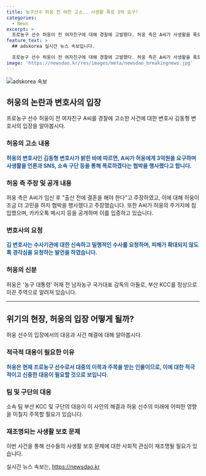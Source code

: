 ```yaml
---
title: 농구선수 허웅 전 여친 고소.. 사생활 폭로 3억 요구!
categories:
  - News
excerpt: >
  프로농구 선수 허웅이 전 여자친구에 대해 경찰에 고발했다. 허웅 측은 A씨가 사생활을 폭로하겠다며 3억원을 요구했고, 임신과 결혼 문제로 갈등이 생겼다고 주장했다. 또한 A씨에 대한 혐의 외에도 A씨의 지인 B씨에 대한 수사를 요청했다. 허웅은 공갈 협박을 당하고 있다며 신속하고 밀행적인 수사를 요청했다. #허웅 #농구 #여자친구 #협박
feature_text: >
  ## adskorea 실시간 뉴스 속보입니다.

  프로농구 선수 허웅이 전 여자친구에 대해 경찰에 고발했다. 허웅 측은 A씨가 사생활을 폭로하겠다며 3억원을 요구했고, 임신과 결혼 문제로 갈등이 생겼다고 주장했다. 또한 A씨에 대한 혐의 외에도 A씨의 지인 B씨에 대한 수사를 요청했다. 허웅은 공갈 협박을 당하고 있다며 신속하고 밀행적인 수사를 요청했다. #허웅 #농구 #여자친구 #협박
image: 'https://newsdao.kr/res/images/meta/newsdao_breakingnews.jpg'
---
```


<p><img src="https://newsdao.kr/res/images/meta/newsdao_breakingnews.jpg" alt="adskorea 속보" /></p>

<h2 data-ke-size="size26">허웅의 논란과 변호사의 입장</h2>

<p data-ke-size="size16">프로농구 선수 허웅이 전 여자친구 A씨를 경찰에 고소한 사건에 대한 변호사 김동형 변호사의 입장을 알아봅시다.</p>

<h3>허웅의 고소 내용</h3>

<p data-ke-size="size16"><b><span style="color: #1a5490;">허웅의 변호사인 김동형 변호사가 밝힌 바에 따르면, A씨가 허웅에게 3억원을 요구하며 사생활을 언론과 SNS, 소속 구단 등을 통해 폭로하겠다는 협박을 행사했다고 합니다.</span></b></p>

<h3>허웅 측 주장 및 공개 내용</h3>

<p data-ke-size="size16">허웅 측은 A씨가 임신 후 "출산 전에 결혼을 해야 한다"고 주장하였고, 이에 대해 허웅이 조금 더 고민을 하자 협박을 행사했다고 주장했습니다. 또한 A씨가 허웅의 주거지에 침입했으며, 카카오톡 메시지 등을 공개하며 이를 입증하고 있습니다.</p>

<h3>변호사의 요청</h3>

<p data-ke-size="size16"><b><span style="color: #1a5490;">김 변호사는 수사기관에 대한 신속하고 밀행적인 수사를 요청하며, 피해가 확대되지 않도록 경각심을 요청하는 발언을 하였습니다.</span></b></p>

<h3>허웅의 신분</h3>

<p data-ke-size="size16">허웅은 '농구 대통령' 허재 전 남자농구 국가대표 감독의 아들로, 부산 KCC를 정상으로 이끈 주역으로 알려져 있습니다.</p>

<hr>

<h2 data-ke-size="size26">위기의 현장, 허웅의 입장 어떻게 될까?</h2>

<p data-ke-size="size16">허웅 선수의 입장에서의 대응과 사건 해결에 대해 알아봅시다.</p>

<h3>적극적 대응이 필요한 이유</h3>

<p data-ke-size="size16"><b><span style="color: #1a5490;">허웅은 현재 프로농구 선수로서 대중의 이목과 주목을 받는 인물이므로, 이에 대한 적극적이고 신중한 대응이 필요할 것으로 보입니다.</span></b></p>

<h3>팀 및 구단의 대응</h3>

<p data-ke-size="size16">소속 팀 부산 KCC 및 구단의 대응이 이 사안의 해결과 허웅 선수의 미래에 어떠한 영향을 미칠지 주목할 필요가 있습니다.</p>

<h3>재조명되는 사생활 보호 문제</h3>

<p data-ke-size="size16">이번 사건을 통해 선수들의 사생활 보호 문제에 대한 사회적 관심이 재조명될 필요가 있습니다.</p>
실시간 뉴스 속보는, <a href="https://newsdao.kr" rel="dofollow">https://newsdao.kr</a>


